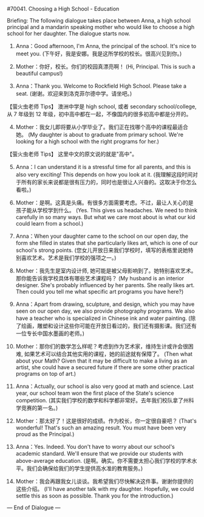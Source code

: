 #70041. Choosing a High School - Education

Briefing: The following dialogue takes place between Anna, a high school principal and a mandarin speaking mother who would like to choose a high school for her daughter. The dialogue starts now.

1. Anna：Good afternoon, I'm Anna, the principal of the school. It's nice to meet you.
(下午好，我是安娜。我是这所学校的校长。很高兴见到你。)

2. Mother：你好，校长。你们的校园真漂亮啊！
(Hi, Principal. This is such a beautiful campus!)

3. Anna：Thank you. Welcome to Rockfield High School. Please take a seat.
(谢谢。欢迎来到洛克菲尔德中学。请坐吧。)

【萤火虫老师 Tips】
澳洲中学是 high school, 或者 secondary school/college, 从 7 年级到 12 年级，初中高中都在一起，不像国内的很多初高中都是分开的。

4. Mother：我女儿即将要从小学毕业了。我们正在找哪个高中的课程最适合她。
(My daughter is about to graduate from primary school. We're looking for a high school with the right programs for her.)

【萤火虫老师 Tips】
这里中文的原文说的就是"高中"。

5. Anna：I can understand it is a stressful time for all parents, and this is also very exciting! This depends on how you look at it.
(我理解这段时间对于所有的家长来说都是很有压力的，同时也是很让人兴奋的。这取决于你怎么看啦。)

6. Mother：是啊。这真是头痛。有很多方面需要考虑。不过，最让人关心的是孩子能从学校学到什么。
(Yes. This gives us headaches. We need to think carefully in so many ways. But what we care most about is what our kid could learn from a school.)

7. Anna：When your daughter came to the school on our open day, the form she filled in states that she particularly likes art, which is one of our school's strong points.
(您女儿开放日来我们学校时，填写的表格里说她特别喜欢艺术。艺术是我们学校的强项之一。)

8. Mother：我先生是室内设计师, 她可能是被父母影响到了。她特别喜欢艺术。那你能告诉我学校具体有哪些艺术课程吗？
(My husband is an interior designer. She's probably influenced by her parents. She really likes art. Then could you tell me what specific art programs you have here?)

9. Anna：Apart from drawing, sculpture, and design, which you may have seen on our open day, we also provide photography programs. We also have a teacher who is specialized in Chinese ink and water painting.
(除了绘画，雕塑和设计这些你可能在开放日看过的，我们还有摄影课。我们还有一位专长中国水墨画的老师。)

10. Mother：那你们的数学怎么样呢？考虑到作为艺术家，维持生计或许会很困难, 如果艺术可以结合其他实用的课程，她的前途就有保障了。
(Then what about your Math? Given that it may be difficult to make a living as an artist, she could have a secured future if there are some other practical programs on top of art.)

11. Anna：Actually, our school is also very good at math and science. Last year, our school team won the first place of the State's science competition.
(其实我们学校的数学和科学都非常好。去年我们校队拿了州科学竞赛的第一名。)

12. Mother：那太好了！这是很好的成绩。作为校长，你一定很自豪吧？
(That's wonderful! That's such an amazing result. You must have been very proud as the Principal.)

13. Anna：Yes. Indeed. You don't have to worry about our school's academic standard. We'll ensure that we provide our students with above-average education.
(是啊。确实。你不需要太担心我们学校的学术水平。我们会确保给我们的学生提供高水准的教育服务。)

14. Mother：我会再跟我女儿谈谈。我希望我们尽快解决这件事。谢谢你提供的这些介绍。
(I'll have another talk with my daughter. Hopefully, we could settle this as soon as possible. Thank you for the introduction.)

— End of Dialogue —